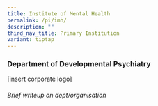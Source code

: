 ```yaml
---
title: Institute of Mental Health
permalink: /pi/imh/
description: ""
third_nav_title: Primary Institution
variant: tiptap
---
```

<h3>Department of Developmental Psychiatry</h3><p>[insert corporate logo]</p><h6>Brief writeup on dept/organisation</h6><p></p>